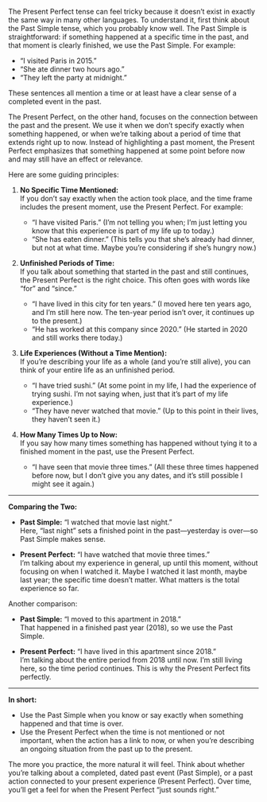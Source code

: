 The Present Perfect tense can feel tricky because it doesn’t exist in exactly the same way in many other languages. To understand it, first think about the Past Simple tense, which you probably know well. The Past Simple is straightforward: if something happened at a specific time in the past, and that moment is clearly finished, we use the Past Simple. For example:

- “I visited Paris in 2015.”
- “She ate dinner two hours ago.”
- “They left the party at midnight.”

These sentences all mention a time or at least have a clear sense of a completed event in the past.

The Present Perfect, on the other hand, focuses on the connection between the past and the present. We use it when we don’t specify exactly when something happened, or when we’re talking about a period of time that extends right up to now. Instead of highlighting a past moment, the Present Perfect emphasizes that something happened at some point before now and may still have an effect or relevance.

Here are some guiding principles:

1. **No Specific Time Mentioned:**  
    If you don’t say exactly when the action took place, and the time frame includes the present moment, use the Present Perfect. For example:
    
    - “I have visited Paris.” (I’m not telling you when; I’m just letting you know that this experience is part of my life up to today.)
    - “She has eaten dinner.” (This tells you that she’s already had dinner, but not at what time. Maybe you’re considering if she’s hungry now.)
2. **Unfinished Periods of Time:**  
    If you talk about something that started in the past and still continues, the Present Perfect is the right choice. This often goes with words like “for” and “since.”
    
    - “I have lived in this city for ten years.” (I moved here ten years ago, and I’m still here now. The ten-year period isn’t over, it continues up to the present.)
    - “He has worked at this company since 2020.” (He started in 2020 and still works there today.)
3. **Life Experiences (Without a Time Mention):**  
    If you’re describing your life as a whole (and you’re still alive), you can think of your entire life as an unfinished period.
    
    - “I have tried sushi.” (At some point in my life, I had the experience of trying sushi. I’m not saying when, just that it’s part of my life experience.)
    - “They have never watched that movie.” (Up to this point in their lives, they haven’t seen it.)
4. **How Many Times Up to Now:**  
    If you say how many times something has happened without tying it to a finished moment in the past, use the Present Perfect.
    
    - “I have seen that movie three times.” (All these three times happened before now, but I don’t give you any dates, and it’s still possible I might see it again.)

---

**Comparing the Two:**

- **Past Simple:** “I watched that movie last night.”  
    Here, “last night” sets a finished point in the past—yesterday is over—so Past Simple makes sense.
    
- **Present Perfect:** “I have watched that movie three times.”  
    I’m talking about my experience in general, up until this moment, without focusing on when I watched it. Maybe I watched it last month, maybe last year; the specific time doesn’t matter. What matters is the total experience so far.
    

Another comparison:

- **Past Simple:** “I moved to this apartment in 2018.”  
    That happened in a finished past year (2018), so we use the Past Simple.
    
- **Present Perfect:** “I have lived in this apartment since 2018.”  
    I’m talking about the entire period from 2018 until now. I’m still living here, so the time period continues. This is why the Present Perfect fits perfectly.
    

---

**In short:**

- Use the Past Simple when you know or say exactly when something happened and that time is over.
- Use the Present Perfect when the time is not mentioned or not important, when the action has a link to now, or when you’re describing an ongoing situation from the past up to the present.

The more you practice, the more natural it will feel. Think about whether you’re talking about a completed, dated past event (Past Simple), or a past action connected to your present experience (Present Perfect). Over time, you’ll get a feel for when the Present Perfect “just sounds right.”